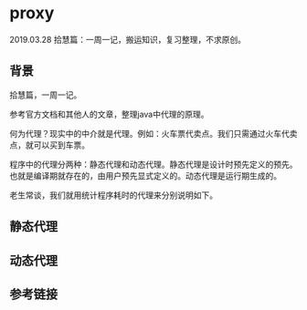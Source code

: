 # proxy

2019.03.28   拾慧篇：一周一记，搬运知识，复习整理，不求原创。



## 背景

拾慧篇，一周一记。

参考官方文档和其他人的文章，整理java中代理的原理。

何为代理？现实中的中介就是代理。例如：火车票代卖点。我们只需通过火车代卖点，就可以买到车票。

程序中的代理分两种：静态代理和动态代理。静态代理是设计时预先定义的预先。也就是编译期就存在的，由用户预先显式定义的。动态代理是运行期生成的。



老生常谈，我们就用统计程序耗时的代理来分别说明如下。



## 静态代理







## 动态代理













## 参考链接







